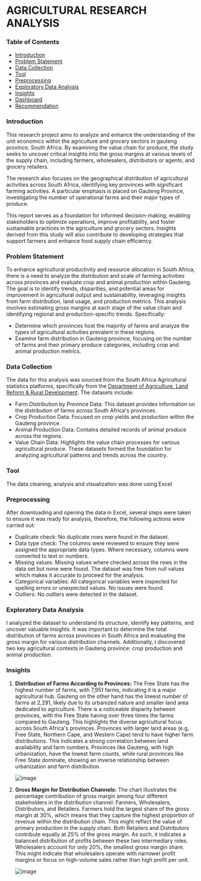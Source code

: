 # AGRICULTURAL RESEARCH ANALYSIS 
### Table of Contents
- [Introduction](#Introduction)
- [Problem Statement](#Problem-Statement)
- [Data Collection](#Data-Collection)
- [Tool](#Tool)
- [Preprocessing](#Preprocessing)
- [Exploratory Data Analysis](#Exploratory-Data-Analysis)
- [Insights](#Insights)
- [Dashboard](#Dashboard)
- [Recommendation](#Recommendation)
  
### Introduction 
This research project aims to analyze and enhance the understanding of the unit economics within the agriculture and grocery sectors in gauteng province, South Africa. By examining the value chain for produce, the study seeks to uncover critical insights into the gross margins at various levels of the supply chain, including farmers, wholesalers, distributors or agents, and grocery retailers.

The research also focuses on the geographical distribution of agricultural activities across South Africa, identifying key provinces with significant farming activities. A particular emphasis is placed on Gauteng Province, investigating the number of operational farms and their major types of produce.

This report serves as a foundation for informed decision-making, enabling stakeholders to optimize operations, improve profitability, and foster sustainable practices in the agriculture and grocery sectors. Insights derived from this study will also contribute to developing strategies that support farmers and enhance food supply chain efficiency.

### Problem Statement
To enhance agricultural productivity and resource allocation in South Africa, there is a need to analyze the distribution and scale of farming activities across provinces and evaluate crop and animal production within Gauteng. The goal is to identify trends, disparities, and potential areas for improvement in agricultural output and sustainability, leveraging insights from farm distribution, land usage, and production metrics.
This analysis involves estimating gross margins at each stage of the value chain and identifying regional and production-specific trends. Specifically:
- Determine which provinces host the majority of farms and analyze the types of agricultural activities prevalent in these regions.
- Examine farm distribution in Gauteng province, focusing on the number of farms and their primary produce categories, including crop and animal production metrics.

### Data Collection
The data for this analysis was sourced from the  South Africa Agricultural statistics platforms, specifically from the [Department of Agriculture, Land Reform & Rural Development](https://wwww.dalrrd.gov.za). The datasets include:
- Farm Distribution by Province Data: This dataset provides information on the distribution of farms across South Africa's provinces.
- Crop Production Data: Focused on crop yields and production within the Gauteng province.
- Animal Production Data: Contains detailed records of animal produce across the regions.
- Value Chain Data: Highlights the value chain processes for various agricultural produce.
These datasets formed the foundation for analyzing agricultural patterns and trends across the country.

### Tool
The data cleaning, analysis and visualization was done using Excel

### Preprocessing 
After downloading and opening the data in Excel, several steps were taken to ensure it was ready for analysis, therefore, the following actions were carried out:
- Duplicate check: No duplicate rows were found in the dataset.
- Data type check: The columns were reviewed to ensure they were assigned the appropriate data types. Where necessary, columns were converted to text or numbers.
- Missing values: Missing values where checked across the rows in the data set but none were found. The dataset was free from null values which makes it accurate to proceed for the  analysis.
- Categorical variables: All categorical variables were inspected for spelling errors or unexpected values. No issues were found.
- Outliers: No outliers were detected in the dataset.

### Exploratory Data Analysis
I analyzed the dataset to understand its structure, identify key patterns, and uncover valuable insights. It was important to determine the total distribution of farms across provinces in South Africa and evaluating the gross margin for various distribution channels. Additionally, I discovered two key agricultural contexts in Gauteng province: crop production and animal production.

### Insights

1. **Distribution of Farms According to Provinces:** The Free State has the highest number of farms, with 7,951 farms, indicating it is a major agricultural hub. Gauteng on the other 
   hand has the lowest number of farms at 2,291, likely due to its urbanized nature and smaller land area dedicated to agriculture. There is a noticeable disparity between provinces, 
   with the Free State having over three times the farms compared to Gauteng. This highlights the diverse agricultural focus across South Africa's provinces. Provinces with larger land 
   areas (e.g, Free State, Northern Cape, and Western Cape) tend to have higher farm distributions.
   This indicates a strong correlation between land availability and farm numbers. Provinces like Gauteng, with high urbanization, have the lowest farm counts, while rural provinces like 
   Free State dominate, showing an inverse relationship between urbanization and farm distribution.


   ![image](https://github.com/user-attachments/assets/e119ec82-960a-4bd4-828e-5077ac27dd2b)

3. **Gross Margin for Distribution Channels:** The chart illustrates the percentage contribution of gross margin among four different stakeholders in the distribution channel:
   Farmers, Wholesalers, Distributors, and Retailers. Farmers hold the largest share of the gross margin at 30%, which means that they capture the highest proportion of revenue within 
   the distribution chain. This might reflect the value of primary production in the supply chain. Both Retailers and Distributors contribute equally at 25% of the gross margin.
   As such, it indicates a balanced distribution of profits between these two intermediary roles. Wholesalers account for only 20%, the smallest gross margin share. This might indicate that 
   wholesalers operate with narrower profit margins or focus on high-volume sales rather than high profit per unit.

   ![image](https://github.com/user-attachments/assets/044d7f75-e344-444f-a2c7-f52c93b0aff0)

 














